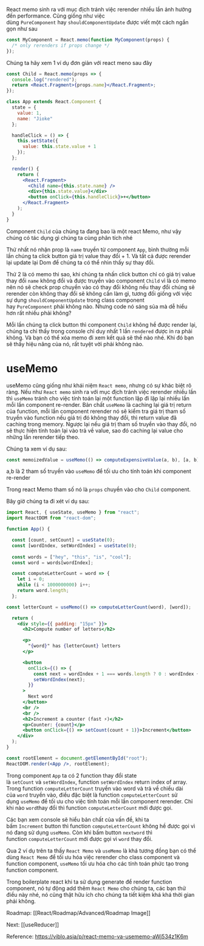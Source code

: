 React memo sinh ra với mục địch tránh việc rerender nhiều lần ảnh hưởng đến performance. Cũng giống như việc dùng `PureComponent` hay `shouldComponentUpdate` được viết một cách ngắn gọn như sau

```jsx
const MyComponent = React.memo(function MyComponent(props) {
  /* only rerenders if props change */
});

```

Chúng ta hãy xem 1 ví dụ đơn giản với react meno sau đây

```jsx
const Child = React.memo(props => {
  console.log("rendered");
  return <React.Fragment>{props.name}</React.Fragment>;
});

class App extends React.Component {
  state = {
    value: 1,
    name: "Jioke"
  };

  handleClick = () => {
    this.setState({
      value: this.state.value + 1
    });
  };

  render() {
    return (
      <React.Fragment>
        <Child name={this.state.name} />
        <div>{this.state.value}</div>
        <button onClick={this.handleClick}>+</button>
      </React.Fragment>
    );
  }
}

```
Component `Child` của chúng ta đang bao là một react Memo, như vậy chúng có tác dụng gì chúng ta cùng phân tích nhé

Thứ nhất nó nhận prop là `name` truyền từ component `App`, bình thường mỗi lần chúng ta click button giá trị value thay đổi + 1. Và tất cả được rerender lại update lại Dom để chúng ta có thể nhìn thấy sự thay đổi.

Thứ 2 là có memo thi sao, khi chúng ta nhấn click button chỉ có giá trị value thay đổi `name` không đổi và được truyền vào component `Child` vì là có memo nên nó sẽ check prop chuyền vào có thay đổi không nếu thay đổi chúng sẽ rerender còn không thay đổi sẽ không cần làm gì, tương đối giống với việc sự dụng `shouldComponentUpdate` trong class component hay `PureComponent` phải không nào. Nhưng code nó sáng sủa mà dễ hiểu hơn rất nhiều phải không?

Mỗi lần chúng ta click button thì component `Child` không hề được render lại, chúng ta chỉ thấy trong console chỉ duy nhất 1 lần `rendered` được in ra phải không. Và bạn có thể xóa memo đi xem kết quả sẽ thế nào nhé. Khi đó bạn sẽ thấy hiệu năng của nó, rất tuyệt vời phải không nào.

# useMemo

useMemo cũng giống như khái niệm `React memo`, nhưng có sự khác biệt rõ ràng. Nếu như `React memo` sinh ra với mục địch tránh việc rerender nhiều lần thì `useMemo` tránh cho việc tính toán lại một function lặp đi lặp lại nhiều lần mỗi lần component re-render. Bản chất `useMemo` là caching lại giá trị return của function, mỗi lần component rerender nó sẽ kiểm tra giá trị tham số truyền vào function nếu giá trị đó không thay đổi, thì return value đã caching trong memory. Ngược lại nếu giá trị tham số truyền vào thay đổi, nó sẽ thực hiện tính toán lại vào trả về value, sao đó caching lại value cho những lần rerender tiếp theo.


Chúng ta xem ví dụ sau:

```jsx
const memoizedValue = useMemo(() => computeExpensiveValue(a, b), [a, b]);

```
a,b là 2 tham số truyền vào `useMemo` để tối ưu cho tính toán khi component re-render

Trong react Memo tham số nó là `props` chuyền vào cho `Child` component.

Bây giờ chúng ta đi xét ví dụ sau:

```jsx
import React, { useState, useMemo } from "react";
import ReactDOM from "react-dom";

function App() {

  const [count, setCount] = useState(0);
  const [wordIndex, setWordIndex] = useState(0);
  
  const words = ["hey", "this", "is", "cool"];
  const word = words[wordIndex];

  const computeLetterCount = word => {
    let i = 0;
    while (i < 1000000000) i++;
    return word.length;
  };

const letterCount = useMemo(() => computeLetterCount(word), [word]);

  return (
    <div style={{ padding: "15px" }}>
      <h2>Compute number of letters</h2>

      <p>
        "{word}" has {letterCount} letters
      </p>

      <button
        onClick={() => {
          const next = wordIndex + 1 === words.length ? 0 : wordIndex + 1;
          setWordIndex(next);
        }}
      >
        Next word
      </button>
      <br />
      <br />
      <h2>Increment a counter (fast ⚡️)</h2>
      <p>Counter: {count}</p>
      <button onClick={() => setCount(count + 1)}>Increment</button>
    </div>
  );
}

const rootElement = document.getElementById("root");
ReactDOM.render(<App />, rootElement);

```

Trong component `App` ta có 2 function thay đổi state là `setCount` và `setWordIndex`, function `setWordIndex` return index of array. Trong function `computeLetterCount` truyền vào word và trả về chiều dài của `word` truyền vào, điều đặc biệt là function `computeLetterCount` sử dụng `useMemo` để tối ưu cho việc tính toán mỗi lần component rerender. Chỉ khi nào `word`thay đổi thì function `computeLetterCount` mới được gọi.

Các bạn xem console sẽ hiểu bản chất của vấn đề, khi ta bấm `Increment` button thì function `computeLetterCount` không hề được gọi vì nó đang sử dụng `useMemo`. Còn khi bấm button `nextword` thì function `computeLetterCount` mới được gọi vì `word` thay đổi.

Qua 2 ví dụ trên ta thấy `React Memo` và `useMemo` là khá tương đồng bạn có thể dùng `React Memo` để tối ưu hóa việc rerender cho class component và function component, `useMemo` tối ưu hóa cho các tính toán phức tạo trong function component.

Trong boilerplate react khi ta sử dụng generate để render function component, nó tự động add thêm `React Memo` cho chúng ta, các bạn thử điều này nhé, nó cũng thật hữu ích cho chúng ta tiết kiệm khá khá thời gian phải không.


Roadmap: [[React/Roadmap/Advanced/Roadmap Image]]

Next: [[useReducer]]

Reference: https://viblo.asia/p/react-memo-va-usememo-aWj534z1K6m

